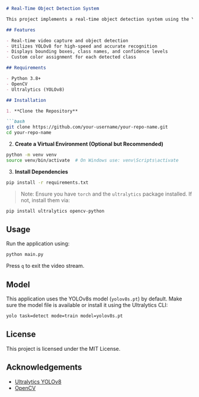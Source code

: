 ````markdown
# Real-Time Object Detection System

This project implements a real-time object detection system using the YOLOv8 model and OpenCV. It captures live video from a webcam, processes each frame to detect objects, and displays the results with class labels and confidence scores.

## Features

- Real-time video capture and object detection
- Utilizes YOLOv8 for high-speed and accurate recognition
- Displays bounding boxes, class names, and confidence levels
- Custom color assignment for each detected class

## Requirements

- Python 3.8+
- OpenCV
- Ultralytics (YOLOv8)

## Installation

1. **Clone the Repository**

```bash
git clone https://github.com/your-username/your-repo-name.git
cd your-repo-name
````

2. **Create a Virtual Environment (Optional but Recommended)**

```bash
python -m venv venv
source venv/bin/activate  # On Windows use: venv\Scripts\activate
```

3. **Install Dependencies**

```bash
pip install -r requirements.txt
```

> Note: Ensure you have `torch` and the `ultralytics` package installed. If not, install them via:

```bash
pip install ultralytics opencv-python
```

## Usage

Run the application using:

```bash
python main.py
```

Press `q` to exit the video stream.

## Model

This application uses the YOLOv8s model (`yolov8s.pt`) by default. Make sure the model file is available or install it using the Ultralytics CLI:

```bash
yolo task=detect mode=train model=yolov8s.pt
```

## License

This project is licensed under the MIT License.

## Acknowledgements

* [Ultralytics YOLOv8](https://github.com/ultralytics/ultralytics)
* [OpenCV](https://opencv.org/)

